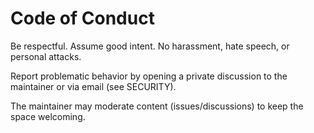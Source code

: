 # Code of Conduct

Be respectful. Assume good intent. No harassment, hate speech, or personal attacks.  

Report problematic behavior by opening a private discussion to the maintainer or via email (see SECURITY).

The maintainer may moderate content (issues/discussions) to keep the space welcoming.
